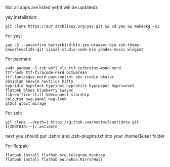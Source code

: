 Not all apps are listed yet(it will be updated):

yay installation:
```
git clone https://aur.archlinux.org/yay.git && cd yay && makepkg -si
```

For yay:
```
yay -S --noconfirm betterbird-bin zen-browser-bin zsh-theme-powerlevel10k-git visual-studio-code-bin yandex-music wlogout
```

For pacman:
```
sudo pacman -S zsh wofi vlc ttf-jetbrains-mono-nerd 
ttf-hack ttf-firacode-nerd bitwarden
ttf-fantasque-nerd pavucontrol obs-studio okular
obsidian neovim nautilus kitty
hypridle hyprlock hyprshot hyprutils hyprpaper hyprsunset
flatpak bluez blueberry swaync
libreoffice-still kdeconnect starship
calcurse nwg-panel nwg-look
qt5ct qt6ct mirage 
```
For zsh:
```
git clone --depth=1 https://github.com/mattmc3/antidote.git ${ZDOTDIR:-~}/.antidote
```
next you should put .zshrc and .zsh-plugins.txt into your /home/$user folder

For flatpak:
```
flatpak install flathub org.telegram.desktop
flatpak install flathub eu.nokun.MirrorHall
```

